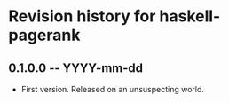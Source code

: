 # Revision history for haskell-pagerank

## 0.1.0.0 -- YYYY-mm-dd

* First version. Released on an unsuspecting world.

